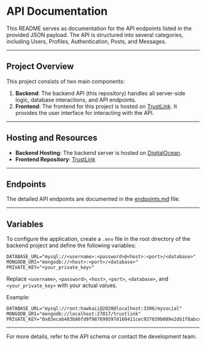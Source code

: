 # API Documentation

This README serves as documentation for the API endpoints listed in the provided JSON payload. The API is structured into several categories, including Users, Profiles, Authentication, Posts, and Messages.

---

## Project Overview

This project consists of two main components:

1. **Backend**: The backend API (this repository) handles all server-side logic, database interactions, and API endpoints.
2. **Frontend**: The frontend for this project is hosted on [TrustLink](https://github.com/hawkaii/TrustLink). It provides the user interface for interacting with the API.

---

## Hosting and Resources

- **Backend Hosting**: The backend server is hosted on [DigitalOcean](https://www.digitalocean.com).
- **Frontend Repository**: [TrustLink](https://github.com/hawkaii/TrustLink)

---

## Endpoints

The detailed API endpoints are documented in the [endpoints.md](./endpoints.md) file.

---

## Variables

To configure the application, create a `.env` file in the root directory of the backend project and define the following variables:

```
DATABASE_URL="mysql://<username>:<password>@<host>:<port>/<database>"
MONGODB_URI="mongodb://<host>:<port>/<database>"
PRIVATE_KEY="<your_private_key>"
```

Replace `<username>`, `<password>`, `<host>`, `<port>`, `<database>`, and `<your_private_key>` with your actual values.

Example:
```
DATABASE_URL="mysql://root:hawkaii@2020@localhost:3306/mysocial"
MONGODB_URI="mongodb://localhost:27017/trustlink"
PRIVATE_KEY="0x03ecab483b86fd9f987699597d160411cec937039b089e2db1f8abcd58679a1e"
```

---

For more details, refer to the API schema or contact the development team.
